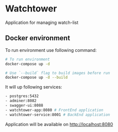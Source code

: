 # Watchtower

Application for managing watch-list

## Docker environment

To run environment use following command:

```sh
# To run environment
docker-compose up -d

# Use `--build` flag to build images before run
docker-compose up -d --build
```

It will up following services:

```sh
- postgres:5432
- adminer:8082
- swagger-ui:8088
- watchtower-app:8080 # FrontEnd application
- watchtower-service:8001 # BackEnd application
```

Application will be available on [http://localhost:8080](http://localhost:8080)
